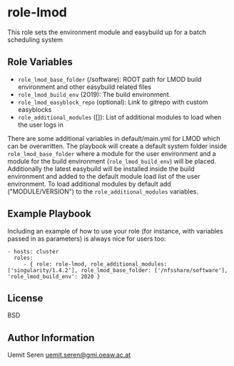 role-lmod
=========

This role sets the environment module and easybuild up for a batch scheduling system

Role Variables
--------------

- `role_lmod_base_folder` (/software): ROOT path for LMOD build environment and other easybuild related files
- `role_lmod_build_env` (2019): The build environment.
- `role_lmod_easyblock_repo` (optional): Link to gitrepo with custom easyblocks
- `role_additional_modules` ([]): List of additional modules to load when the user logs in

There are some additional variables in default/main.yml for LMOD which can be overwritten.
The playbook will create a default system folder inside `role_lmod_base_folder` where a module for the user environment and a module for the build environment (`role_lmod_build_env`) will be placed. Additionally the latest easybuild will be installed inside the build environment and added to the default module load list
of the user environment.
To load additional modules by default add ("MODULE/VERSION") to the `role_additional_modules` variables.

Example Playbook
----------------

Including an example of how to use your role (for instance, with variables
passed in as parameters) is always nice for users too:

    - hosts: cluster
      roles:
         - { role: role-lmod, role_additional_modules:['singularity/1.4.2'], role_lmod_base_folder: ['/nfsshare/software'], 'role_lmod_build_env': 2020 }

License
-------

BSD

Author Information
------------------

Uemit Seren <uemit.seren@gmi.oeaw.ac.at>
